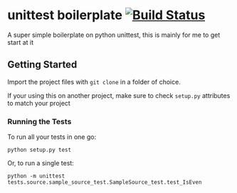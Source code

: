 # unittest boilerplate [![Build Status](https://travis-ci.org/pedro2555/unittest-boilerplate.svg?branch=master)](https://travis-ci.org/pedro2555/unittest-boilerplate)

A super simple boilerplate on python unittest, this is mainly for me to get start at it

## Getting Started

Import the project files with `git clone` in a folder of choice.

If your using this on another project, make sure to check `setup.py` attributes to match your project

### Running the Tests

To run all your tests in one go:

`python setup.py test`


Or, to run a single test:

`python -m unittest tests.source.sample_source_test.SampleSource_test.test_IsEven`
